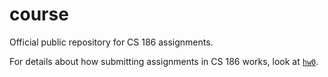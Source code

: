 # course 
Official public repository for CS 186 assignments.

For details about how submitting assignments in CS 186 works, look at [`hw0`](https://github.com/cs186-spring15/course/blob/master/hw0/README.md).
